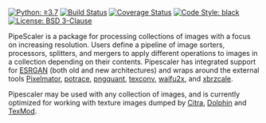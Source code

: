 [![Python: ≥3.7](https://img.shields.io/badge/python-≥3.7-green.svg)](https://docs.python.org/3/whatsnew/3.7.html)
[![Build Status](https://travis-ci.org/KarlTDebiec/PipeScaler.svg?branch=master)](https://travis-ci.org/KarlTDebiec/PipeScaler)
[![Coverage Status](https://coveralls.io/repos/github/KarlTDebiec/PipeScaler/badge.svg?branch=master&service=github)](https://coveralls.io/github/KarlTDebiec/PipeScaler?branch=master)
[![Code Style: black](https://img.shields.io/badge/code%20style-black-000000.svg)](https://github.com/psf/black)
[![License: BSD 3-Clause](https://img.shields.io/badge/license-BSD%203--Clause-blue.svg)](https://opensource.org/licenses/BSD-3-Clause)

PipeScaler is a package for processing collections of images with a focus on increasing
resolution. Users define a pipeline of image sorters, processors, splitters, and mergers
to apply different operations to images in a collection depending on their contents.
Pipescaler has integrated support for [ESRGAN](https://github.com/xinntao/ESRGAN) (both
old and new architectures) and wraps around the external tools
[Pixelmator](https://www.pixelmator.com/pro/),
[potrace](http://potrace.sourceforge.net),
[pngquant](http://potrace.sourceforge.net),
[texconv](https://github.com/microsoft/DirectXTex/releases),
[waifu2x](https://github.com/nagadomi/waifu2x), and
[xbrzcale](https://github.com/atheros/xbrzscale).

Pipescaler may be used with any collection of images, and is currently optimized for
working with texture images dumped by [Citra](https://citra-emu.org),
[Dolphin](https://dolphin-emu.org/) and
[TexMod](https://www.moddb.com/downloads/texmod4).
